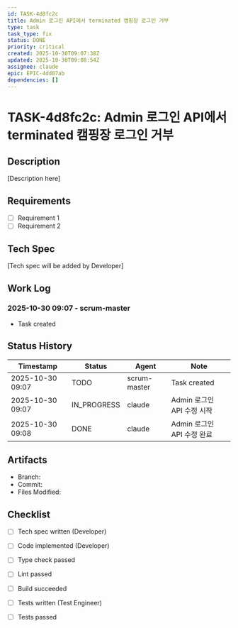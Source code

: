 ```yaml
---
id: TASK-4d8fc2c
title: Admin 로그인 API에서 terminated 캠핑장 로그인 거부
type: task
task_type: fix
status: DONE
priority: critical
created: 2025-10-30T09:07:38Z
updated: 2025-10-30T09:08:54Z
assignee: claude
epic: EPIC-4dd07ab
dependencies: []
---
```


# TASK-4d8fc2c: Admin 로그인 API에서 terminated 캠핑장 로그인 거부

## Description

[Description here]

## Requirements

- [ ] Requirement 1
- [ ] Requirement 2

## Tech Spec

[Tech spec will be added by Developer]

## Work Log

### 2025-10-30 09:07 - scrum-master
- Task created

## Status History

| Timestamp | Status | Agent | Note |
|-----------|--------|-------|------|
| 2025-10-30 09:07 | TODO | scrum-master | Task created |
| 2025-10-30 09:07 | IN_PROGRESS | claude | Admin 로그인 API 수정 시작 |
| 2025-10-30 09:08 | DONE | claude | Admin 로그인 API 수정 완료 |

## Artifacts

- Branch:
- Commit:
- Files Modified:

## Checklist

- [ ] Tech spec written (Developer)
- [ ] Code implemented (Developer)
- [ ] Type check passed
- [ ] Lint passed
- [ ] Build succeeded
- [ ] Tests written (Test Engineer)
- [ ] Tests passed

